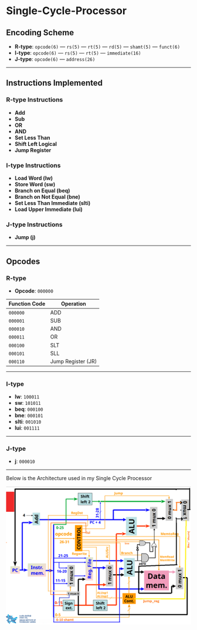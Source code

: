 # Single-Cycle-Processor

## Encoding Scheme
- **R-type**: `opcode(6)` — `rs(5)` — `rt(5)` — `rd(5)` — `shamt(5)` — `funct(6)`  
- **I-type**: `opcode(6)` — `rs(5)` — `rt(5)` — `immediate(16)`  
- **J-type**: `opcode(6)` — `address(26)`

---

## Instructions Implemented

### R-type Instructions
- **Add**
- **Sub**
- **OR**
- **AND**
- **Set Less Than**
- **Shift Left Logical**
- **Jump Register**

### I-type Instructions
- **Load Word (lw)**
- **Store Word (sw)**
- **Branch on Equal (beq)**
- **Branch on Not Equal (bne)**
- **Set Less Than Immediate (slti)**
- **Load Upper Immediate (lui)**

### J-type Instructions
- **Jump (j)**

---

## Opcodes

### R-type
- **Opcode**: `000000`

| Function Code | Operation          |
|---------------|--------------------|
| `000000`      | ADD                |
| `000001`      | SUB                |
| `000010`      | AND                |
| `000011`      | OR                 |
| `000100`      | SLT                |
| `000101`      | SLL                |
| `000110`      | Jump Register (JR) |

---

### I-type
- **lw**:  `100011`  
- **sw**:  `101011`  
- **beq**: `000100`  
- **bne**: `000101`  
- **slti**: `001010`  
- **lui**: `001111`  

---

### J-type
- **j**: `000010`  

---


Below is the Architecture used in my Single Cycle Processor
<p align="center">
  <img src="https://github.com/nikhilgurjar02/Single-Cycle-Processor/blob/main/MIPS_Edited1.png?raw=true" width="600">
</p>







